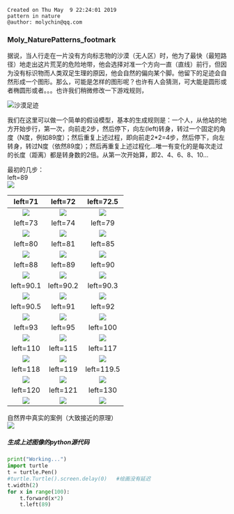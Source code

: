 ```
Created on Thu May  9 22:24:01 2019
pattern in nature
@author: molychin@qq.com
```

### Moly_NaturePatterns_footmark

据说，当人行走在一片没有方向标志物的沙漠（无人区）时，他为了最快（最短路径）地走出这片荒芜的危险地带，他会选择对准一个方向一直（直线）前行，但因为没有标识物而人类双足生理的原因，他会自然的偏向某个脚。他留下的足迹会自然形成一个图形。那么，可能是怎样的图形呢？也许有人会猜测，可大能是圆形或者椭圆形或者。。。也许我们稍微修改一下游戏规则，

![沙漠足迹](res/timg_7.jpg)

我们在这里可以做一个简单的假设模型，基本的生成规则是：一个人，从他站的地方开始步行，第一次，向前走2步，然后停下，向左(left)转身，转过一个固定的角度（N度，例如89度）；然后重复上述过程，即向前走2*2=4步，然后停下，向左转身，转过N度（依然89度）；然后再重复上述过程化...唯一有变化的是每次走过的长度（距离）都是转身数的2倍。从第一次开始算，即2、4、6、8、10...

最初的几步：  
left=89  
![](res/2019-5-16-22-46-52.png)


|left=71|left=72|left=72.5|
|:---:|:---:|:---:|
|![](res/2019-5-16-20-31-22.png)|![](res/2019-5-16-20-32-26.png)|![](res/2019-5-16-20-36-01.png)|
|left=73|left=74|left=79|
|![](res/2019-5-16-20-33-24.png)|![](res/2019-5-16-20-28-55.png)|![](res/2019-5-16-20-44-48.png)|
|left=80|left=81|left=85|
|![](res/2019-5-16-20-43-19.png)|![](res/2019-5-16-20-46-38.png)|![](res/2019-5-16-22-22-03.png)|
|left=88|left=89|left=90|
|![](res/2019-5-16-22-24-22.png)|![](res/2019-5-16-19-29-07.png)|![](res/2019-5-16-19-52-04.png)|
|left=90.1|left=90.2|left=90.3|
|![](res/2019-5-16-19-55-54.png)|![](res/2019-5-16-20-00-16.png)|![](res/2019-5-16-20-00-16.png)|
|left=90.5|left=91|left=92|
|![](res/2019-5-16-19-54-23.png)|![](res/2019-5-16-19-40-13.png)|![](res/2019-5-16-19-50-14.png)|
|left=93|left=95|left=100|
|![](res/2019-5-16-20-04-33.png)|![](res/2019-5-16-19-45-31.png)|![](res/2019-5-16-20-07-23.png)|
|left=110|left=115|left=117|
|![](res/2019-5-16-20-14-47.png)|![](res/2019-5-16-20-17-58.png)|![](res/2019-5-16-20-19-26.png)|
|left=118|left=119|left=119.5|
|![](res/2019-5-16-20-25-10.png)|![](res/2019-5-16-20-20-55.png)|![](res/2019-5-16-20-26-33.png)|
|left=120|left=121|left=130|
|![](res/2019-5-16-20-16-43.png)|![](res/2019-5-16-22-33-03.png)|![](res/2019-5-16-22-42-00.png)|

自然界中真实的案例（大致接近的原理）  
![](res/pin_006.jpg)



##### 生成上述图像的python源代码
```python
print("Working...")
import turtle
t = turtle.Pen()
#turtle.Turtle().screen.delay(0)   #绘画没有延迟
t.width(2)
for x in range(100):
    t.forward(x*2)
    t.left(89)        
```
